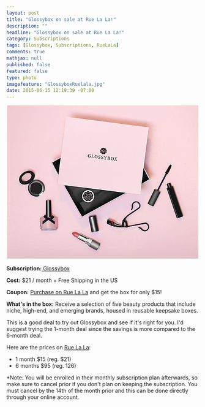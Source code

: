 ```yaml
---
layout: post
title: "Glossybox on sale at Rue La La!"
description: ""
headline: "Glossybox on sale at Rue La La!"
category: Subscriptions
tags: [Glossybox, Subscriptions, RueLaLa]
comments: true
mathjax: null
published: false
featured: false
type: photo
imagefeature: "GlossyboxRuelala.jpg"
date: 2015-06-15 12:19:39 -07:00
---
```


<center><img src='/images/GlossyboxRuelala.jpg'></center>
<p><b>Subscription:</b><a href="https://www.glossybox.com/referal?CI=MTMzODY3" target="_blank"> Glossybox</a></p>
<p><b>Cost:</b> $21 / month + Free Shipping in the US</p>
<p><b>Coupon:</b> <a href="https://www.ruelala.com/invite/whatsupmailbox">Purchase on Rue La La</a> and get the box for only $15!</p>
<p><b>What's in the box:</b> Receive a selection of five beauty products that include niche, high-end, and emerging brands, housed in reusable keepsake boxes.</p>

<p>This is a good deal to try out Glossybox and see if it's right for you. I'd suggest trying the 1-month deal since the savings is more compared to the 6-month deal.</p>

<p>Here are the prices on <a href="https://www.ruelala.com/invite/whatsupmailbox">Rue La La</a>:
<ul>
<li>1 month $15 (reg. $21)</li>
<li>6 months $95 (reg. 126)</li>
</ul>

<p>*Note: You will be enrolled in their monthly subscription plan afterwards, so make sure to cancel prior if you don't plan on keeping the subscription. You must cancel by the 14th of the month prior and this can be done directly through your online account.</p>
